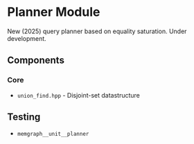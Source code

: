 # Planner Module

New (2025) query planner based on equality saturation. Under development.

## Components

### Core
- `union_find.hpp` - Disjoint-set datastructure

## Testing
- `memgraph__unit__planner`
